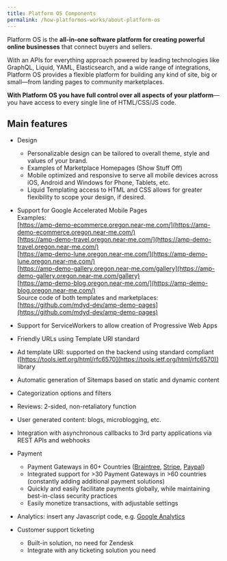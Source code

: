 ```yaml
---
title: Platform OS Components
permalink: /how-platformos-works/about-platform-os
---
```


Platform OS is the **all-in-one software platform for creating powerful online businesses** that connect buyers and sellers. 

With an APIs for everything approach powered by leading technologies like GraphQL, Liquid, YAML, Elasticsearch, and a wide range of integrations, Platform OS  provides a flexible platform for building any kind of site, big or small—from landing pages to community marketplaces. 

**With Platform OS you have full control over all aspects of your platform**—you have access to every single line of HTML/CSS/JS code. 
 
## Main features

* Design
  * Personalizable design can be tailored to overall theme, style and values of your brand.
  * Examples of Marketplace Homepages (Show Stuff Off)
  * Mobile optimized and responsive to serve all mobile devices across iOS, Android and Windows for Phone, Tablets, etc.
  * Liquid Templating access to HTML and CSS allows for greater flexibility to scope your design, if desired. 
* Support for Google Accelerated Mobile Pages<br>
Examples:<br>
[https://amp-demo-ecommerce.oregon.near-me.com/](https://amp-demo-ecommerce.oregon.near-me.com/) <br>
[https://amp-demo-travel.oregon.near-me.com/](https://amp-demo-travel.oregon.near-me.com/) <br>
[https://amp-demo-lune.oregon.near-me.com/](https://amp-demo-lune.oregon.near-me.com/) <br>
[https://amp-demo-gallery.oregon.near-me.com/gallery](https://amp-demo-gallery.oregon.near-me.com/gallery) <br>
[https://amp-demo-blog.oregon.near-me.com/](https://amp-demo-blog.oregon.near-me.com/) <br>
Source code of both templates and marketplaces: [https://github.com/mdyd-dev/amp-demo-pages](https://github.com/mdyd-dev/amp-demo-pages)

* Support for ServiceWorkers to allow creation of Progressive Web Apps
* Friendly URLs using Template URI standard
* Ad template URI: supported on the backend using standard compliant ([https://tools.ietf.org/html/rfc6570](https://tools.ietf.org/html/rfc6570)) library
* Automatic generation of Sitemaps based on static and dynamic content
* Categorization options and filters
* Reviews: 2-sided, non-retaliatory function
* User generated content: blogs, microblogging, etc.
* Integration with asynchronous callbacks to 3rd party applications via REST APIs and webhooks 
* Payment 
  * Payment Gateways in 60+ Countries ([Braintree](https://www.braintreepayments.com/), [Stripe](https://stripe.com/), [Paypal](http://paypal.com))
  * Integrated support for >30 Payment Gateways in >60 countries (constantly adding additional payment solutions)
  * Quickly and easily facilitate payments globally, while maintaining best-in-class security practices 
  * Easily monetize transactions, with adjustable settings 
* Analytics: insert any Javascript code, e.g. [Google Analytics](https://analytics.google.com)
* Customer support ticketing
  * Built-in solution, no need for Zendesk 
  * Integrate with any ticketing solution you need
